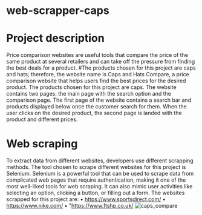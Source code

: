 # web-scrapper-caps

# Project description
Price comparison websites are useful tools that compare the price of the same product 
at several retailers and can take off the pressure from finding the best deals for a 
product.
#The products chosen for this project are caps and hats; therefore, the website name
is Caps and Hats Compare, a price comparison website that helps users find the best 
prices for the desired product. The products chosen for this project are caps. The 
website contains two pages: the main page with the search option and the comparison 
page. The first page of the website contains a search bar and products displayed 
below once the customer search for them. When the user clicks on the desired 
product, the second page is landed with the product and different prices.
# Web scraping
To extract data from different websites, developers use different scrapping methods. 
The tool chosen to scrape different websites for this project is Selenium. Selenium is 
a powerful tool that can be used to scrape data from complicated web pages that 
require authentication, making it one of the most well-liked tools for web scraping. It 
can also mimic user activities like selecting an option, clicking a button, or filling out a 
form. 
The websites scrapped for this project are:
• https://www.sportsdirect.com/
• https://www.nike.com/
• "https://www.ftshp.co.uk/
![caps_compare](https://github.com/claudiuib/web-scrapper-caps/assets/95749647/8e86f772-665b-46d9-8859-46223d6f2cfc)

